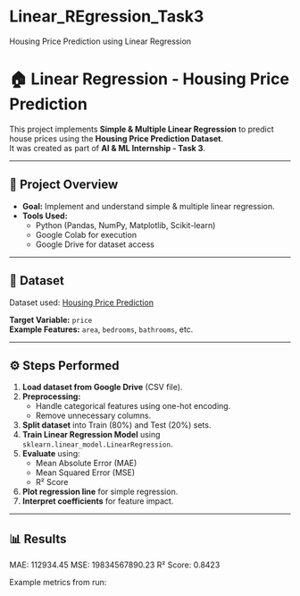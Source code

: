 # Linear_REgression_Task3
Housing Price Prediction using Linear Regression
# 🏠 Linear Regression - Housing Price Prediction

This project implements **Simple & Multiple Linear Regression** to predict house prices using the **Housing Price Prediction Dataset**.  
It was created as part of **AI & ML Internship - Task 3**.

---

## 📌 Project Overview
- **Goal:** Implement and understand simple & multiple linear regression.
- **Tools Used:**  
  - Python (Pandas, NumPy, Matplotlib, Scikit-learn)  
  - Google Colab for execution  
  - Google Drive for dataset access  

---

## 📂 Dataset
Dataset used: [Housing Price Prediction](https://www.kaggle.com/datasets/harishkumardatalab/housing-price-prediction)

**Target Variable:** `price`  
**Example Features:** `area`, `bedrooms`, `bathrooms`, etc.

---

## ⚙️ Steps Performed
1. **Load dataset from Google Drive** (CSV file).  
2. **Preprocessing:**
   - Handle categorical features using one-hot encoding.
   - Remove unnecessary columns.
3. **Split dataset** into Train (80%) and Test (20%) sets.
4. **Train Linear Regression Model** using `sklearn.linear_model.LinearRegression`.
5. **Evaluate** using:
   - Mean Absolute Error (MAE)
   - Mean Squared Error (MSE)
   - R² Score
6. **Plot regression line** for simple regression.
7. **Interpret coefficients** for feature impact.

---

## 📊 Results
MAE: 112934.45
MSE: 19834567890.23
R² Score: 0.8423


Example metrics from run:

